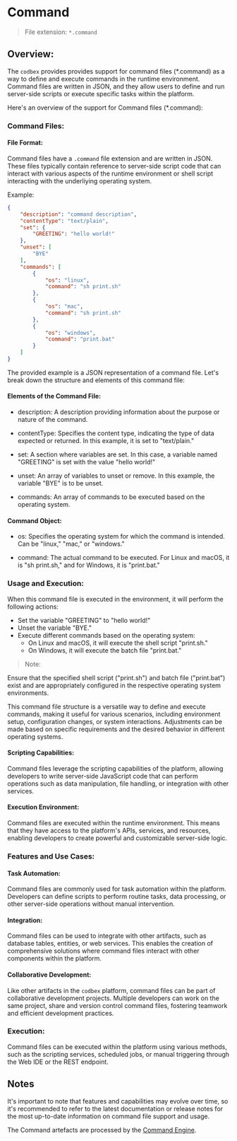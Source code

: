 # Command

> File extension: `*.command`

## Overview:

The `codbex` provides provides support for command files (*.command) as a way to define and execute commands in the runtime environment. Command files are written in JSON, and they allow users to define and run server-side scripts or execute specific tasks within the platform.

Here's an overview of the support for Command files (*.command):

### Command Files:

#### File Format:

Command files have a `.command` file extension and are written in JSON. These files typically contain reference to server-side script code that can interact with various aspects of the runtime environment or shell script interacting with the underliying operating system.

Example:

```json
{
    "description": "command description",
    "contentType": "text/plain",
    "set": {
        "GREETING": "hello world!"
    },
    "unset": [
        "BYE"
    ],
    "commands": [
        {
            "os": "linux",
            "command": "sh print.sh"
        },
        {
            "os": "mac",
            "command": "sh print.sh"
        },
        {
            "os": "windows",
            "command": "print.bat"
        }
    ]
}
```

The provided example is a JSON representation of a command file. Let's break down the structure and elements of this command file:

#### Elements of the Command File:

* description: A description providing information about the purpose or nature of the command.

* contentType: Specifies the content type, indicating the type of data expected or returned. In this example, it is set to "text/plain."

* set: A section where variables are set. In this case, a variable named "GREETING" is set with the value "hello world!"

* unset: An array of variables to unset or remove. In this example, the variable "BYE" is to be unset.

* commands: An array of commands to be executed based on the operating system.

#### Command Object:

* os: Specifies the operating system for which the command is intended. Can be "linux," "mac," or "windows."

* command: The actual command to be executed. For Linux and macOS, it is "sh print.sh," and for Windows, it is "print.bat."

### Usage and Execution:

When this command file is executed in the environment, it will perform the following actions:

* Set the variable "GREETING" to "hello world!"
* Unset the variable "BYE."
* Execute different commands based on the operating system:
    * On Linux and macOS, it will execute the shell script "print.sh."
    * On Windows, it will execute the batch file "print.bat."

> Note:

Ensure that the specified shell script ("print.sh") and batch file ("print.bat") exist and are appropriately configured in the respective operating system environments.

This command file structure is a versatile way to define and execute commands, making it useful for various scenarios, including environment setup, configuration changes, or system interactions. Adjustments can be made based on specific requirements and the desired behavior in different operating systems.


#### Scripting Capabilities:

Command files leverage the scripting capabilities of the platform, allowing developers to write server-side JavaScript code that can perform operations such as data manipulation, file handling, or integration with other services.

#### Execution Environment:

Command files are executed within the runtime environment. This means that they have access to the platform's APIs, services, and resources, enabling developers to create powerful and customizable server-side logic.

### Features and Use Cases:

#### Task Automation:

Command files are commonly used for task automation within the platform. Developers can define scripts to perform routine tasks, data processing, or other server-side operations without manual intervention.

#### Integration:

Command files can be used to integrate with other artifacts, such as database tables, entities, or web services. This enables the creation of comprehensive solutions where command files interact with other components within the platform.

#### Collaborative Development:

Like other artifacts in the `codbex` platform, command files can be part of collaborative development projects. Multiple developers can work on the same project, share and version control command files, fostering teamwork and efficient development practices.

### Execution:

Command files can be executed within the platform using various methods, such as the scripting services, scheduled jobs, or manual triggering through the Web IDE or the REST endpoint.

## Notes

It's important to note that features and capabilities may evolve over time, so it's recommended to refer to the latest documentation or release notes for the most up-to-date information on command file support and usage.

The Command artefacts are processed by the [Command Engine](../engines/command.md).
